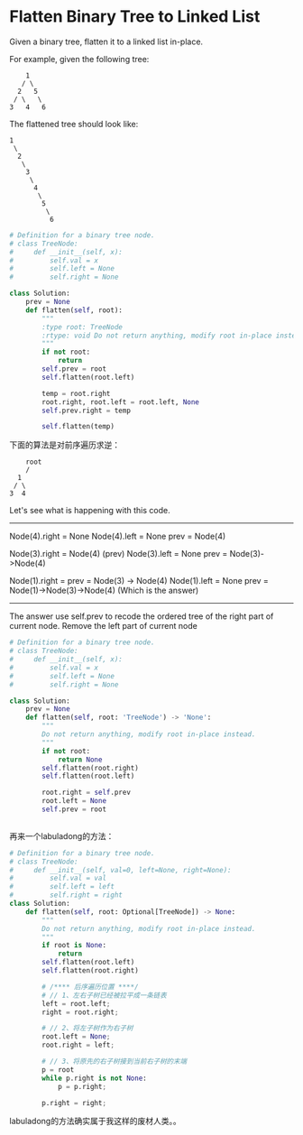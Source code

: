 # Flatten Binary Tree to Linked List

Given a binary tree, flatten it to a linked list in-place.

For example, given the following tree:

```text
    1
   / \
  2   5
 / \   \
3   4   6
```

The flattened tree should look like:

```text
1
 \
  2
   \
    3
     \
      4
       \
        5
         \
          6
```

```python
# Definition for a binary tree node.
# class TreeNode:
#     def __init__(self, x):
#         self.val = x
#         self.left = None
#         self.right = None

class Solution:
    prev = None
    def flatten(self, root):
        """
        :type root: TreeNode
        :rtype: void Do not return anything, modify root in-place instead.
        """
        if not root:
            return
        self.prev = root
        self.flatten(root.left)

        temp = root.right
        root.right, root.left = root.left, None
        self.prev.right = temp

        self.flatten(temp)
```

下面的算法是对前序遍历求逆：
```
	root
    / 
  1 
 / \ 
3  4
```

Let's see what is happening with this code.

---

Node(4).right = None
Node(4).left = None
prev = Node(4)

Node(3).right = Node(4) (prev)
Node(3).left = None
prev = Node(3)->Node(4)

Node(1).right = prev = Node(3) -> Node(4)
Node(1).left = None
prev = Node(1)->Node(3)->Node(4) (Which is the answer)

---

The answer use self.prev to recode the ordered tree of the right part of current node.
Remove the left part of current node

```Python
# Definition for a binary tree node.
# class TreeNode:
#     def __init__(self, x):
#         self.val = x
#         self.left = None
#         self.right = None

class Solution:
    prev = None
    def flatten(self, root: 'TreeNode') -> 'None':
        """
        Do not return anything, modify root in-place instead.
        """
        if not root:
            return None
        self.flatten(root.right)
        self.flatten(root.left)

        root.right = self.prev
        root.left = None
        self.prev = root
        
```

再来一个labuladong的方法：

```python
# Definition for a binary tree node.
# class TreeNode:
#     def __init__(self, val=0, left=None, right=None):
#         self.val = val
#         self.left = left
#         self.right = right
class Solution:
    def flatten(self, root: Optional[TreeNode]) -> None:
        """
        Do not return anything, modify root in-place instead.
        """
        if root is None:
            return
        self.flatten(root.left)
        self.flatten(root.right)

        # /**** 后序遍历位置 ****/
        # // 1、左右子树已经被拉平成一条链表
        left = root.left;
        right = root.right;

        # // 2、将左子树作为右子树
        root.left = None;
        root.right = left;

        # // 3、将原先的右子树接到当前右子树的末端
        p = root
        while p.right is not None:
            p = p.right;

        p.right = right;
```

labuladong的方法确实属于我这样的废材人类。。
